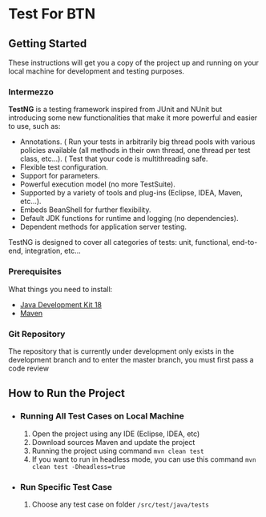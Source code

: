 # Test For BTN

## Getting Started

These instructions will get you a copy of the project up and running on your local machine for development and testing purposes.

### Intermezzo

**TestNG** is a testing framework inspired from JUnit and NUnit but introducing some new functionalities that make it more powerful and easier to use, such as:

* Annotations.
  ( Run your tests in arbitrarily big thread pools with various policies available (all methods in their own thread, one thread per test class, etc...).
  ( Test that your code is multithreading safe.
* Flexible test configuration.
* Support for parameters.
* Powerful execution model (no more TestSuite).
* Supported by a variety of tools and plug-ins (Eclipse, IDEA, Maven, etc...).
* Embeds BeanShell for further flexibility.
* Default JDK functions for runtime and logging (no dependencies).
* Dependent methods for application server testing.

TestNG is designed to cover all categories of tests:  unit, functional, end-to-end, integration, etc...

### Prerequisites

What things you need to install:

- [Java Development Kit 18](https://www.oracle.com/java/technologies/javase/jdk18-archive-downloads.html)
- [Maven](https://maven.apache.org/install.html)

### Git Repository

The repository that is currently under development only exists in the development branch and to enter the master branch, you must first pass a code review

## How to Run the Project

* ### Running All Test Cases on Local Machine

  1. Open the project using any IDE (Eclipse, IDEA, etc)
  2. Download sources Maven and update the project
  3. Running the project using command `mvn clean test`
  4. If you want to run in headless mode, you can use this command `mvn clean test -Dheadless=true`
  

* ### Run Specific Test Case
  1. Choose any test case on folder `/src/test/java/tests`

